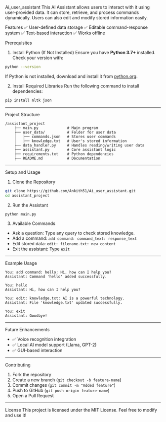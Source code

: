 Ai_user_assistant
This AI Assistant allows users to interact with it using user-provided data. It can store, retrieve, and process commands dynamically. Users can also edit and modify stored information easily.

Features
✅ User-defined data storage
✅ Editable command-response system
✅ Text-based interaction
✅ Works offline

Prerequisites
1. Install Python (If Not Installed)
Ensure you have **Python 3.7+** installed. Check your version with:
```bash
python --version
```
If Python is not installed, download and install it from [python.org](https://www.python.org/downloads/).

2. Install Required Libraries
Run the following command to install dependencies:
```bash
pip install nltk json
```

---

Project Structure
```
/assistant_project
    ├── main.py             # Main program
    ├── user_data/          # Folder for user data
    │   ├── commands.json   # Stores user commands
    │   ├── knowledge.txt   # User's stored information
    ├── data_handler.py     # Handles reading/writing user data
    ├── assistant.py        # Core assistant logic
    ├── requirements.txt    # Python dependencies
    ├── README.md           # Documentation
```

---

Setup and Usage
1. Clone the Repository
```bash
git clone https://github.com/Ankith51/Ai_user_assistant.git
cd assistant_project
```

2. Run the Assistant
```bash
python main.py
```

3. Available Commands
- Ask a question: Type any query to check stored knowledge.
- Add a command: `add command: command_text: response_text`
- Edit stored data: `edit: filename.txt: new_content`
- Exit the assistant: Type `exit`

---

Example Usage
```
You: add command: hello: Hi, how can I help you?
Assistant: Command 'hello' added successfully.

You: hello
Assistant: Hi, how can I help you?

You: edit: knowledge.txt: AI is a powerful technology.
Assistant: File 'knowledge.txt' updated successfully.

You: exit
Assistant: Goodbye!
```

---

Future Enhancements
- ✅ Voice recognition integration
- ✅ Local AI model support (Llama, GPT-2)
- ✅ GUI-based interaction

---

Contributing
1. Fork the repository
2. Create a new branch (`git checkout -b feature-name`)
3. Commit changes (`git commit -m "Added feature"`)
4. Push to GitHub (`git push origin feature-name`)
5. Open a Pull Request

---

License
This project is licensed under the MIT License. Feel free to modify and use it!

